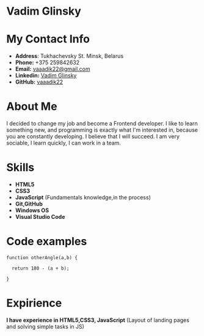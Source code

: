 # Vadim Glinsky

# My Contact Info

* __Address__: Tukhachevsky St. Minsk, Belarus
* __Phone:__ +375 259842632
* __Email:__ vaaadik22@gmail.com
* __Linkedin:__ [Vadim Glinsky](https://www.linkedin.com/feed/)
* __GitHub:__ [vaaadik22](https://github.com/vaaadik22)

# About Me

I decided to change my job and become a Frontend developer. I like to learn something new, and programming is exactly what I'm interested in, because you are constantly developing. I believe that I will succeed. I am very sociable, I learn quickly, I can work in a team.

# Skills

* __HTML5__
* __CSS3__
* __JavaScript__ (Fundamentals knowledge,in the process)
* __Git,GitHub__
* __Windows OS__
* __Visual Studio Code__

# Code examples

```
function otherAngle(a,b) {

  return 180 - (a + b);

}

```

# Expirience

__I have experience in HTML5,CSS3, JavaScript__ (Layout of landing pages and solving simple tasks in JS)